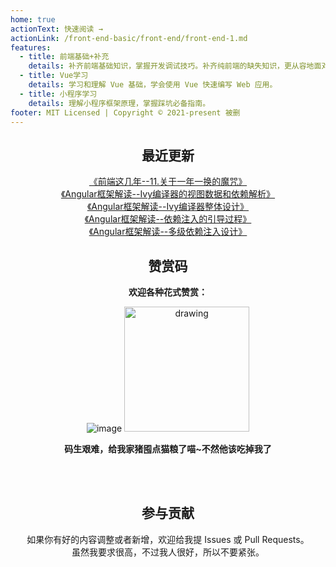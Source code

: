 ```yaml
---
home: true
actionText: 快速阅读 →
actionLink: /front-end-basic/front-end/front-end-1.md
features:
  - title: 前端基础+补充
    details: 补齐前端基础知识，掌握开发调试技巧。补齐纯前端的缺失知识，更从容地面对面试官。
  - title: Vue学习
    details: 学习和理解 Vue 基础，学会使用 Vue 快速编写 Web 应用。
  - title: 小程序学习
    details: 理解小程序框架原理，掌握踩坑必备指南。
footer: MIT Licensed | Copyright © 2021-present 被删
---
```


<div style="text-align: center;">

## 最近更新

[《前端这几年--11.关于一年一换的魔咒》](/front-end-work/front-end-days/about-front-end-11.md)   
[《Angular框架解读--Ivy编译器的视图数据和依赖解析》](/front-end-others/deep-into-angular/angular-design-ivy-1-view-data-and-node-injector.md)   
[《Angular框架解读--Ivy编译器整体设计》](/front-end-others/deep-into-angular/angular-design-ivy-0-design.md)   
[《Angular框架解读--依赖注入的引导过程》](/front-end-others/deep-into-angular/angular-design-di-3-bootstrap.md)   
[《Angular框架解读--多级依赖注入设计》](/front-end-others/deep-into-angular/angular-design-di-2-hierarchical-di.md)   

## 赞赏码

**欢迎各种花式赞赏：**

![image](https://github-imglib-1255459943.cos.ap-chengdu.myqcloud.com/2code2.jpg)
<img src="https://github-imglib-1255459943.cos.ap-chengdu.myqcloud.com/chunzhu.jpg" alt="drawing" width="200"/>

**码生艰难，给我家猪囤点猫粮了喵~不然他该吃掉我了**

<br />
<br />

## 参与贡献
如果你有好的内容调整或者新增，欢迎给我提 Issues 或 Pull Requests。  
虽然我要求很高，不过我人很好，所以不要紧张。

</div>
